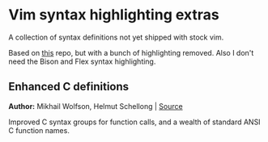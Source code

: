 Vim syntax highlighting extras
===============================================================================

A collection of syntax definitions not yet shipped with stock vim.

Based on [this](https://github.com/justinmk/vim-syntax-extra) repo, but with a bunch of highlighting removed.
Also I don't need the Bison and Flex syntax highlighting.

Enhanced C definitions 
-------------------------------------------------------------------------------
**Author:** Mikhail Wolfson, Helmut Schellong | [Source](http://www.vim.org/scripts/script.php?script_id=3064)

Improved C syntax groups for function calls, and a wealth of standard ANSI C function names. 





